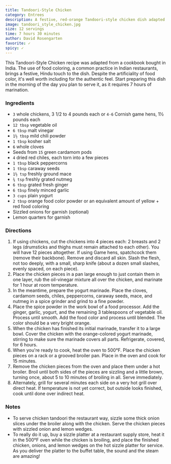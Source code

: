 ```yaml
---
title: Tandoori-Style Chicken
category: Entrees
description: A festive, red-orange Tandoori-style chicken dish adapted from a recipe bought in India.
image: tandoori_style_chicken.jpg
size: 12 servings
time: 7 hours 30 minutes
author: David Rosengarten
favorite: ✓
spicy: ✓
---
```


This Tandoori-Style Chicken recipe was adapted from a cookbook bought in India. The use of food coloring, a common practice in Indian restaurants, brings a festive, Hindu touch to the dish. Despite the artificiality of food color, it's well worth including for the authentic feel. Start preparing this dish in the morning of the day you plan to serve it, as it requires 7 hours of marination.

### Ingredients

* `3` whole chickens, 3 1/2 to 4 pounds each or `4-6` Cornish game hens, 1½ pounds each
* `12 tbsp` vegetable oil
* `6 tbsp` malt vinegar
* `1½ tbsp` mild chili powder
* `1 tbsp` kosher salt
* `6` whole cloves
* Seeds from `15` green cardamom pods
* `4` dried red chiles, each torn into a few pieces
* `1 tbsp` black peppercorns
* `1 tbsp` caraway seeds
* `1½ tsp` freshly ground mace
* `¾ tsp` freshly grated nutmeg
* `6 tbsp` grated fresh ginger
* `6 tbsp` finely minced garlic
* `3 cups` plain yogurt
* `2 tbsp` orange food color powder or an equivalent amount of yellow + red food coloring
* Sizzled onions for garnish (optional)
* Lemon quarters for garnish

### Directions

1. If using chickens, cut the chickens into 4 pieces each: 2 breasts and 2 legs (drumsticks and thighs must remain attached to each other). You will have 12 pieces altogether. If using Game hens, spatchcock them (remove their backbone). Remove and discard all skin. Slash the flesh, not too deeply, with a small, sharp knife (about a dozen small slashes, evenly spaced, on each piece).
2. Place the chicken pieces in a pan large enough to just contain them in one layer, rub the oil-vinegar mixture all over the chicken, and marinate for 1 hour at room temperature.
3. In the meantime, prepare the yogurt marinade. Place the cloves, cardamom seeds, chiles, peppercorns, caraway seeds, mace, and nutmeg in a spice grinder and grind to a fine powder.
4. Place the spice powder in the work bowl of a food processor. Add the ginger, garlic, yogurt, and the remaining 3 tablespoons of vegetable oil. Process until smooth. Add the food color and process until blended. The color should be a very bright orange.
5. When the chicken has finished its initial marinade, transfer it to a large bowl. Cover the chicken with the orange-colored yogurt marinade, stirring to make sure the marinade covers all parts. Refrigerate, covered, for 6 hours.
6. When you're ready to cook, heat the oven to 500°F. Place the chicken pieces on a rack or a grooved broiler pan. Place in the oven and cook for 15 minutes.
7. Remove the chicken pieces from the oven and place them under a hot broiler. Broil until both sides of the pieces are sizzling and a little brown, turning once, about 5 to 10 minutes of broiling in all. Serve immediately.
8. Alternately, grill for several minutes each side on a very hot grill over direct heat. If temperature is not yet correct, but outside looks finished, cook until done over indirect heat.

### Notes

- To serve chicken tandoori the restaurant way, sizzle some thick onion slices under the broiler along with the chicken. Serve the chicken pieces with sizzled onion and lemon wedges.
- To really do it up, buy a sizzle platter at a restaurant supply store, heat it in the 500°F oven while the chicken is broiling, and place the finished chicken, onions, and lemon wedges on the hot sizzle platter for service. As you deliver the platter to the buffet table, the sound and the steam are amazing!